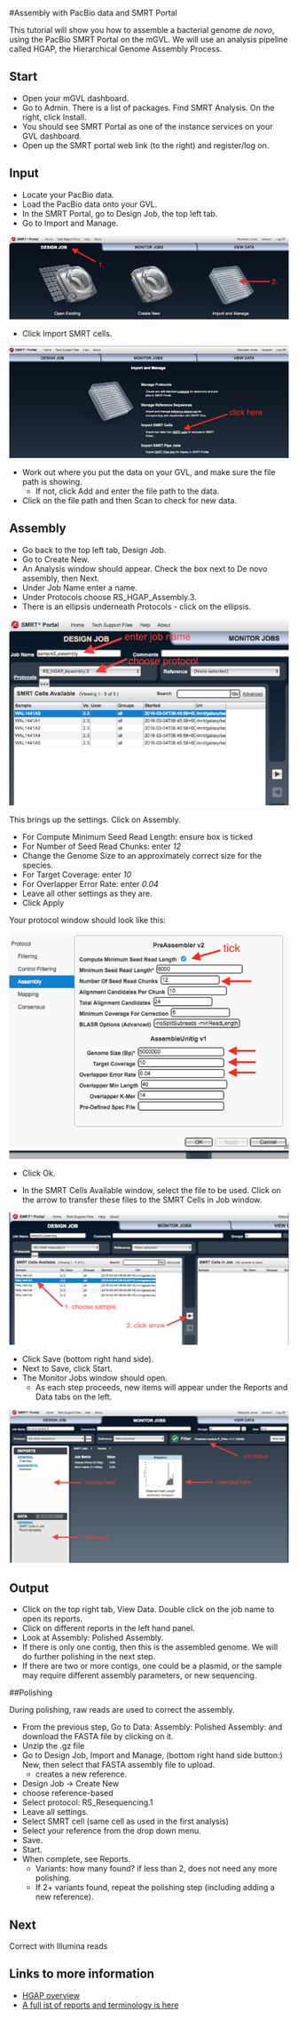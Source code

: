 #Assembly with PacBio data and SMRT Portal

<!-- *FIXME to do*

- where is some pac bio data - should be on its way soon - email from mabel.
- to get into SMRT portal: need to download onto particular GVL
- is format ok or do we need certain files- and how many cells per sample ?

-->

This tutorial will show you how to assemble a bacterial genome *de novo*, using the PacBio SMRT Portal on the mGVL. We will use an analysis pipeline called HGAP, the Hierarchical Genome Assembly Process.

## Start
- Open your mGVL dashboard.
- Go to Admin. There is a list of packages. Find SMRT Analysis. On the right, click <ss>Install</ss>.
- You should see SMRT Portal as one of the instance services on your GVL dashboard.
- Open up the SMRT portal web link (to the right) and register/log on.

<!--
Not included here?
- trim overhang
- circularise
- annotate
-->

## Input

- Locate your PacBio data.
- Load the PacBio data onto your GVL.
- In the SMRT Portal, go to <ss>Design Job</ss>, the top left tab.
- Go to <ss>Import and Manage</ss>.

![smrt portal screenshot](images/image03.png)

- Click <ss>Import SMRT cells</ss>.

![smrt portal screenshot](images/image04.png)

- Work out where you put the data on your GVL, and make sure the file path is showing.
    - If not, click <ss>Add</ss> and enter the file path to the data.
- Click on the file path and then <ss>Scan</ss> to check for new data.

## Assembly

- Go back to the top left tab, <ss>Design Job</ss>.
- Go to <ss>Create New</ss>.
- An <ss>Analysis</ss> window should appear. Check the box next to <ss>De novo assembly</ss>, then <ss>Next</ss>.
- Under <ss>Job Name</ss> enter a name.
- Under <ss>Protocols</ss> choose <ss>RS_HGAP_Assembly.3</ss>.
- There is an ellipsis underneath <ss>Protocols</ss> - click on the ellipsis.

![smrt portal screenshot](images/smrt1.png)

This brings up the settings. Click on <ss>Assembly</ss>.

- For <ss>Compute Minimum Seed Read Length</ss>: ensure box is ticked
- For <ss>Number of Seed Read Chunks</ss>: enter *12*
- Change the <ss>Genome Size</ss> to an approximately correct size for the species.
- For <ss>Target Coverage</ss>: enter *10*
- For <ss>Overlapper Error Rate</ss>: enter *0.04*
- Leave all other settings as they are.
- Click <ss>Apply</ss>

 Your protocol window should look like this:

![smrt portal screenshot](images/image02.png)

- Click <ss>Ok</ss>.  

- In the <ss>SMRT Cells Available</ss> window, select the file to be used. Click on the arrow to transfer these files to the SMRT Cells in Job window.

![smrt portal screenshot](images/smrt3.png)

- Click <ss>Save</ss> (bottom right hand side).
- Next to <ss>Save</ss>, click <ss>Start</ss>.
- The <ss>Monitor Jobs</ss> window should open.
    - As each step proceeds, new items will appear under the <ss>Reports</ss> and <ss>Data</ss> tabs on the left.

![smrt portal screenshot](images/smrt6.png)

## Output

- Click on the top right tab, <ss>View Data</ss>. Double click on the job name to open its reports.
- Click on different reports in the left hand panel.
- Look at <ss>Assembly: Polished Assembly</ss>.
- If there is only one contig, then this is the assembled genome. We will do further polishing in the next step.
- If there are two or more contigs, one could be a plasmid, or the sample may require different assembly parameters, or new sequencing.



##Polishing

During polishing, raw reads are used to correct the assembly.

- From the previous step, Go to Data: Assembly: Polished Assembly: and download the FASTA file by clicking on it.
- Unzip the .gz file
- Go to Design Job, Import and Manage, (bottom right hand side button:) New, then select that FASTA assembly file to upload.
    - creates a new reference.
- <ss>Design Job &rarr; Create New</ss>
- choose reference-based
- Select protocol: RS_Resequencing.1
- Leave all settings.
- Select SMRT cell (same cell as used in the first analysis)
- Select your reference from the drop down menu.
- Save.
- Start.
- When complete, see Reports.
    - Variants: how many found? if less than 2, does not need any more polishing.
    - If 2+ variants found, repeat the polishing step (including adding a new reference).

## Next
Correct with Illumina reads <link to tutorial>

## Links to more information
- [HGAP overview](https://github.com/PacificBiosciences/Bioinformatics-Training/wiki/HGAP)
- [A full ist of reports and terminology is here](http://files.pacb.com/software/smrtanalysis/2.3.0/doc/smrtportal/help/Webhelp/SMRT_Portal.htm)
